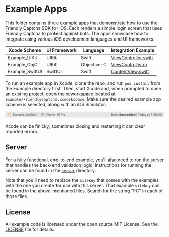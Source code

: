 # Example Apps

This folder contains three example apps that demonstrate how to use the Friendly Captcha SDK for iOS. Each renders a simple login screen that uses Friendly Captcha to protect against bots. The apps showcase how to integrate using various iOS development languages and UI frameworks.

| Xcode Scheme | UI Framework | Language | Integration Example |
| ------------ | ------------ | -------- | ---- |
| Example_UIKit | UIKit | Swift | [ViewController.swift](https://github.com/FriendlyCaptcha/friendly-captcha-ios/blob/main/Example/UIKit/ViewController.swift) |
| Example_ObjC | UIKit | Objective-C | [ViewController.m](https://github.com/FriendlyCaptcha/friendly-captcha-ios/blob/main/Example/ObjectiveC/ViewController.m) |
| Example_SwiftUI | SwiftUI | Swift | [ContentView.swift](https://github.com/FriendlyCaptcha/friendly-captcha-ios/blob/main/Example/SwiftUI/ContentView.swift) |

To run an example app in Xcode, clone the repo, and run `pod install` from the Example directory first. Then, start Xcode and, when prompted to open an existing project, open the xcworkspace located at `Example/FriendlyCaptcha.xcworkspace`. Make sure the desired example app scheme is selected, along with an iOS Simulator:

![Xcode scheme and destination selector](https://raw.githubusercontent.com/FriendlyCaptcha/friendly-captcha-ios/main/screenshots/xcode-top-bar.png)

Xcode can be finicky; sometimes closing and restarting it can clear reported errors.

## Server

For a fully functional, end-to-end example, you'll also need to run the server that handles the back-end validation logic. Instructions for running the server can be found in the [`server`](https://github.com/FriendlyCaptcha/friendly-captcha-ios/tree/main/Example/server) directory.

Note that you'll need to replace the `sitekey` that comes with the examples with the one you create for use with this server. That example `sitekey` can be found in the above-mentioned files. Search for the string "FC" in each of those files.

## License

All example code is licensed under the open source MIT License. See the [LICENSE](https://github.com/FriendlyCaptcha/friendly-captcha-ios/blob/main/Example/LICENSE) file for details.

